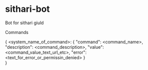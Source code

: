 # sithari-bot
Bot for sithari giuld

Commands

{
 <system_name_of_command>: {
   "command": <command_name>,     
   "description": <command_description>,
   "value": <command_value_text_url_etc>,
   "error": <text_for_error_or_permissin_denied>
 }   
} 
